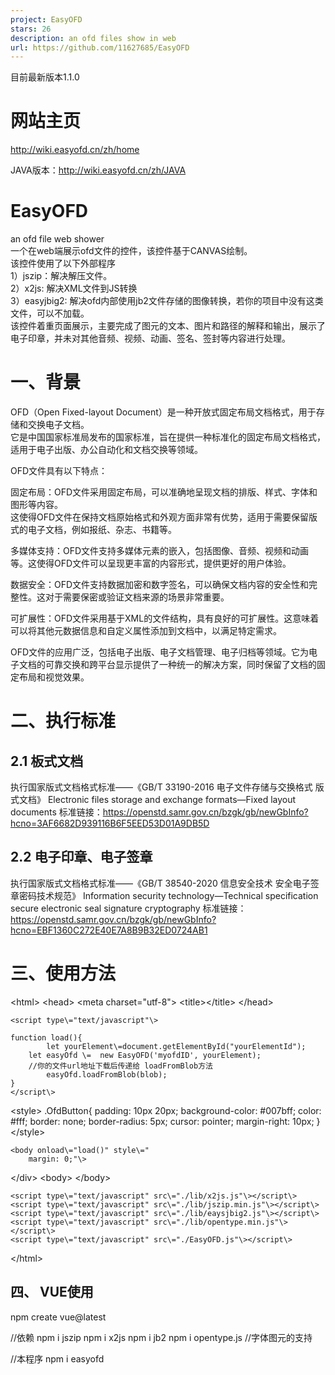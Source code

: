 ```yaml
---
project: EasyOFD
stars: 26
description: an ofd files show in web 
url: https://github.com/11627685/EasyOFD
---
```


目前最新版本1.1.0

网站主页
====

http://wiki.easyofd.cn/zh/home

JAVA版本：http://wiki.easyofd.cn/zh/JAVA

EasyOFD
=======

an ofd file web shower  
一个在web端展示ofd文件的控件，该控件基于CANVAS绘制。  
该控件使用了以下外部程序  
1）jszip：解决解压文件。  
2）x2js: 解决XML文件到JS转换  
3）easyjbig2: 解决ofd内部使用jb2文件存储的图像转换，若你的项目中没有这类文件，可以不加载。  
该控件着重页面展示，主要完成了图元的文本、图片和路径的解释和输出，展示了电子印章，并未对其他音频、视频、动画、签名、签封等内容进行处理。

一、背景
====

OFD（Open Fixed-layout Document）是一种开放式固定布局文档格式，用于存储和交换电子文档。  
它是中国国家标准局发布的国家标准，旨在提供一种标准化的固定布局文档格式，适用于电子出版、办公自动化和文档交换等领域。

OFD文件具有以下特点：

固定布局：OFD文件采用固定布局，可以准确地呈现文档的排版、样式、字体和图形等内容。  
这使得OFD文件在保持文档原始格式和外观方面非常有优势，适用于需要保留版式的电子文档，例如报纸、杂志、书籍等。

多媒体支持：OFD文件支持多媒体元素的嵌入，包括图像、音频、视频和动画等。这使得OFD文件可以呈现更丰富的内容形式，提供更好的用户体验。

数据安全：OFD文件支持数据加密和数字签名，可以确保文档内容的安全性和完整性。这对于需要保密或验证文档来源的场景非常重要。

可扩展性：OFD文件采用基于XML的文件结构，具有良好的可扩展性。这意味着可以将其他元数据信息和自定义属性添加到文档中，以满足特定需求。

OFD文件的应用广泛，包括电子出版、电子文档管理、电子归档等领域。它为电子文档的可靠交换和跨平台显示提供了一种统一的解决方案，同时保留了文档的固定布局和视觉效果。

二、执行标准
======

2.1 板式文档
--------

执行国家版式文档格式标准——《GB/T 33190-2016 电子文件存储与交换格式 版式文档》 Electronic files storage and exchange formats—Fixed layout documents 标准链接：https://openstd.samr.gov.cn/bzgk/gb/newGbInfo?hcno=3AF6682D939116B6F5EED53D01A9DB5D

2.2 电子印章、电子签章
-------------

执行国家版式文档格式标准——《GB/T 38540-2020 信息安全技术 安全电子签章密码技术规范》 Information security technology—Technical specification secure electronic seal signature cryptography 标准链接：https://openstd.samr.gov.cn/bzgk/gb/newGbInfo?hcno=EBF1360C272E40E7A8B9B32ED0724AB1

三、使用方法
======

<!DOCTYPE html\>
<html\>
	<head\>
		<meta charset\="utf-8"\>
		<title\></title\>
	</head\>
	
	<script type\="text/javascript"\>

	function load(){
            let yourElement\=document.getElementById("yourElementId");
	    let easyOfd \=  new EasyOFD('myofdID', yourElement);
		//你的文件url地址下载后传递给 loadFromBlob方法 
            easyOfd.loadFromBlob(blob);
	}
	</script\>

<style\>
	.OfdButton{
	  padding: 10px 20px;
	  background-color: #007bff;
	  color: #fff;
	  border: none;
	  border-radius: 5px;
	  cursor: pointer;
	  margin-right: 10px;
	}
  </style\>

	
	<body onload\="load()" style\="
	    margin: 0;"\>

  <div id\='yourElement'\>

  </div\>
	<body\>
	</body\>
	 
	<script type\="text/javascript" src\="./lib/x2js.js"\></script\>
	<script type\="text/javascript" src\="./lib/jszip.min.js"\></script\>
	<script type\="text/javascript" src\="./lib/eaysjbig2.js"\></script\>
	<script type\="text/javascript" src\="./lib/opentype.min.js"\></script\>
	<script type\="text/javascript" src\="./EasyOFD.js"\></script\>
	 
  
	
</html\>

四、 VUE使用
--------

npm create vue@latest

//依赖
npm i jszip
npm i x2js
npm i jb2
npm i opentype.js //字体图元的支持

//本程序
npm i easyofd

<script setup\>
import EasyOFD from "easyofd";
import { onMounted } from 'vue'

onMounted(() \=> {
  let yourElement\=document.getElementById("1111111");
  let ofd\=new EasyOFD('myofdID', yourElement);
  
  //ofd.loadFromBlob(blob);

})

</script\>

<template\>
      <div id\="1111111"\> </div\>
      
</template\>

<style \>
 .OfdButton{
	  padding: 10px 20px;
	  background-color: #007bff;
	  color: #fff;
	  border: none;
	  border-radius: 5px;
	  cursor: pointer;
	  margin-right: 10px;
	}
</style\>

五、联系我
=====

邮箱: 11627685@qq.com

六、展示示例
======

6.1、增值税发票
---------

6.2、南航航空行程单
-----------

6.3、铁路电子客票
----------

6.4、 银行回单
---------

6.5、 银行对账单
----------

七、更新记录
======

7.1、1.0.6
---------

(1)增加了图元的支持 opentype

(2)优化了CTM问题

(3)增加了备注单元的支持，包括内部的图片和文字展示

7.1、1.0.7
---------

1、优化图片读取路径问题 2、优化展示内容超出后比例问题

7.2、1.0.8
---------

1、修复多背景模板情况 2、pathobjct的线段偏移和样式

7.2、1.0.9
---------

1、展示绘制参数 2、展示遗留问题 3、配合java版本easyofd部分调整

7.2、1.1.0
---------

1、修复多图元字体展示异常

